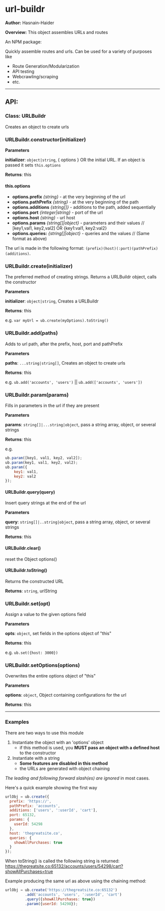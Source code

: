 # url-buildr

**Author:** Hasnain-Haider

**Overview:** This object assembles URLs and routes

An NPM package:

Quickly assemble routes and urls. Can be used for a variety of purposes like

* Route Generation/Modularization
* API testing
* Webcrawling/scraping
* etc.

_____________________________________________
## API:

### Class: URLBuildr
Creates an object to create urls

### URLBuildr.constructor(initializer)

**Parameters**

**initializer**: `object|string`, { options } OR the initial URL. If an object is passed it sets `this.options`

**Returns**: this

#### this.options

*    **options.prefix** _{string}_ - at the very beginning of the url
*    **options.pathPrefix** _{string}_ - at the very beginning of the path
*    **options.additions** _{string[]}_ - additions to the path, added sequentially
*    **options.port** _{integer|string}_ - port of the url
*    **options.host** _{string}_ - url host
*    **options.params** _{string[]|object}_ - parameters and their values // [key1,val1, key2,val2] OR {key1:val1, key2:val2}
*    **options.queries:** _{string[]|object}_ - queries and the values // (Same format as above)

The url is made in the following format: `(prefix)(host)(:port)(pathPrefix)(additions)`.

### URLBuildr.create(initializer)

The preferred method of creating strings.
Returns a URLBuildr object, calls the constructor

**Parameters**

**initializer**: `object|string`, Creates a URLBuildr

**Returns**: this

e.g. `var myUrl = ub.create(myOptions).toString()`

### URLBuildr.add(paths)

Adds to url path, after the prefix, host, port and pathPrefix

**Parameters**

**paths**: `...string|string[]`, Creates an object to create urls

**Returns**: this

e.g. `ub.add('accounts', 'users')` || `ub.add(['accounts', 'users'])`

### URLBuildr.param(params)

Fills in parameters in the url if they are present

**Parameters**

**params**: `string[]|...string|object`, pass a string array, object, or several strings

**Returns**: this

e.g.
```javascript
ub.param([key1, val1, key2, val2]);
ub.param(key1, val1, key2, val2);
ub.param({
    key1: val1,
    key2: val2
});
```

#### URLBuildr.query(query)

Insert query strings at the end of the url

**Parameters**

**query**: `string[]|..string|object`, pass a string array, object, or several strings

**Returns**: this


#### URLBuildr.clear()

reset the Object options()

#### URLBuildr.toString()

Returns the constructed URL

**Returns**: `string`, urlString

### URLBuildr.set(opt)

Assign a value to the given options field

**Parameters**

**opts**: `object`, set fields in the options object of "this"

**Returns**: this

e.g. `ub.set({host: 3000})`

### URLBuildr.setOptions(options)

Overwrites the entire options object of "this"

**Parameters**

**options**: `object`, Object containing configurations for the url

**Returns**: this


_____________________________________________

### Examples

There are two ways to use this module
1. Instantiate the object with an 'options' object
    * if this method is used, you **MUST pass an object with a defined host** to the constructor
2. Instantiate with a string
    * **Some features are disabled in this method**
    * the URLs are generated with object chaining

  _The leading and following forward slash(es) are ignored_ in most cases.

  Here's a quick example showing the first way
  ```javascript
  urlObj = ub.create({
    prefix: 'https://',
    pathPrefix: 'accounts',
    additions: ['users', ':userId', 'cart'],
    port: 65132,
    params: {
      userId: 54298
    },
    host: 'thegreatsite.co',
    queries: {
      showAllPurchases: true
    }
  });
  ```
  When toString() is called the following string is returned: https://thegreatsite.co:65132/accounts/users/54298/cart?showAllPurchases=true

  Example producing the same url as above using the chaining method:
  ```javascript
  urlObj = ub.create('https://thegreatsite.co:65132')
           .add('accounts', 'users', ':userId', 'cart')
           .query({showAllPurchases: true})
           .param({userId: 54298});
  ```
